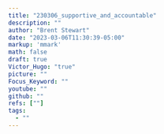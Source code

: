```yaml
---
title: "230306_supportive_and_accountable"
description: ""
author: "Brent Stewart"
date: "2023-03-06T11:30:39-05:00"
markup: 'mmark'
math: false
draft: true
Victor_Hugo: "true"
picture: ""
Focus_Keyword: ""
youtube: ""
github: ""
refs: [""]
tags:
  - ""
---
```


